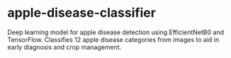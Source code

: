 # apple-disease-classifier
Deep learning model for apple disease detection using EfficientNetB0 and TensorFlow. Classifies 12 apple disease categories from images to aid in early diagnosis and crop management.
